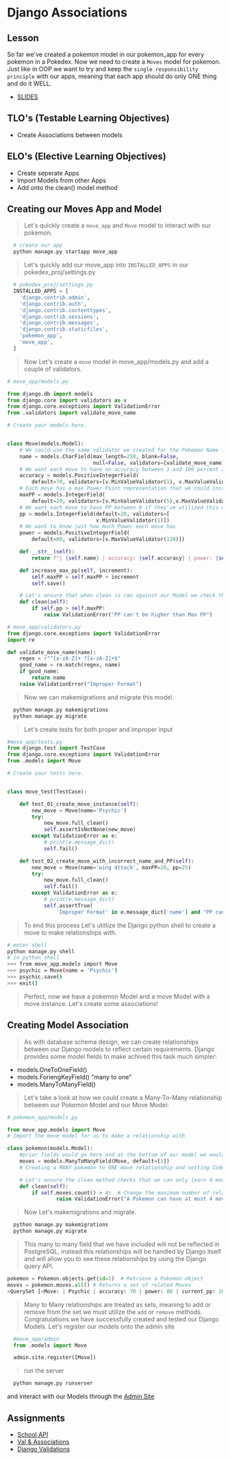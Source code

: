 # Django Associations

## Lesson

So far we've created a pokemon model in our pokemon_app for every pokemon in a Pokedex. Now we need to create a `Moves` model for pokemon. Just like in OOP we want to try and keep the `single responsibility principle` with our apps, meaning that each app should do only ONE thing and do it WELL.

- [SLIDES](https://docs.google.com/presentation/d/1IpSMwwmqcfuw-mhQWXjCM0W6hDJML_OnnIgeMA_P9jk/edit?usp=sharing)

## TLO's (Testable Learning Objectives)

- Create Associations between models

## ELO's (Elective Learning Objectives)

- Create seperate Apps
- Import Models from other Apps
- Add onto the clean() model method

## Creating our Moves App and Model

> Let's quickly create a `move_app` and `Move` model to interact with our pokemon.

```bash
  # create our app
  python manage.py startapp move_app
```

> Let's quickly add our move_app into `INSTALLED_APPS` in our pokedex_proj/settings.py

```python
  # pokedex_proj/settings.py
  INSTALLED_APPS = [
    'django.contrib.admin',
    'django.contrib.auth',
    'django.contrib.contenttypes',
    'django.contrib.sessions',
    'django.contrib.messages',
    'django.contrib.staticfiles',
    'pokemon_app',
    'move_app',
  ]
```

> Now Let's create a `move` model in move_app/models.py and add a couple of validators.

```python
# move_app/models.py

from django.db import models
from django.core import validators as v
from django.core.exceptions import ValidationError
from .validators import validate_move_name

# Create your models here.


class Move(models.Model):
    # We could use the same validator we created for the Pokemon Name for our Moves Name
    name = models.CharField(max_length=250, blank=False,
                            null=False, validators=[validate_move_name])
    # We want each move to have an accuracy between 1 and 100 percent and we will give it a default of 70%
    accuracy = models.PositiveIntegerField(
        default=70, validators=[v.MinValueValidator(1), v.MaxValueValidator(100)])
    # Each move has a max Power Point representation that we could increase with special items
    maxPP = models.IntegerField(
        default=20, validators=[v.MinValueValidator(5),v.MaxValueValidator(30)])
    # We want each move to have PP between 0 if they've utilized this move too much and 30 depending on it's max capability
    pp = models.IntegerField(default=20, validators=[
                             v.MinValueValidator(1)])
    # We want to know just how much Power each move has
    power = models.PositiveIntegerField(
        default=80, validators=[v.MaxValueValidator(120)])

    def __str__(self):
        return f"| {self.name} | accuracy: {self.accuracy} | power: {self.power} | current_pp: {self.pp}/{self.maxPP} |"

    def increase_max_pp(self, increment):
        self.maxPP = self.maxPP + increment
        self.save()

    # Let's ensure that when clean is ran against our Model we check that PP is not greater than Max PP
    def clean(self):
        if self.pp > self.maxPP:
            raise ValidationError("PP can't be higher than Max PP")

# move_app/validators.py
from django.core.exceptions import ValidationError
import re

def validate_move_name(name):
    regex = r"^[a-zA-Z]+ ?[a-zA-Z]+$"
    good_name = re.match(regex, name)
    if good_name:
        return name
    raise ValidationError("Improper Format")
```

> Now we can makemigrations and migrate this model.

```bash
  python manage.py makemigrations
  python manage.py migrate
```

> Let's create tests for both proper and improper input

```python
#move_app/tests.py
from django.test import TestCase
from django.core.exceptions import ValidationError
from .models import Move

# Create your tests here.


class move_test(TestCase):

    def test_01_create_move_instance(self):
        new_move = Move(name='Psychic')
        try:
            new_move.full_clean()
            self.assertIsNotNone(new_move)
        except ValidationError as e:
            # print(e.message_dict)
            self.fail()

    def test_02_create_move_with_incorrect_name_and_PP(self):
        new_move = Move(name='wing 4ttack', maxPP=20, pp=25)
        try:
            new_move.full_clean()
            self.fail()
        except ValidationError as e:
            # print(e.message_dict)
            self.assertTrue(
                'Improper Format' in e.message_dict['name'] and "PP can't be higher than Max PP" in e.message_dict['__all__'])
```

> To end this process Let's utitlize the Django python shell to create a move to make relationships with.

```bash
# enter shell
python manage.py shell
# in python shell
>>> from move_app.models import Move
>>> psychic = Move(name = 'Psychic')
>>> psychic.save()
>>> exit()
```

> Perfect, now we have a pokemon Model and a move Model with a move instance. Let's create some associations!

## Creating Model Association

> As with database schema design, we can create relationships between our Django models to reflect certain requirements. Django provides some model fields to make achived this task much simpler:

- models.OneToOneField()
- models.ForiengKeyField() "many to one"
- models.ManyToManyField()

> Let's take a look at how we could create a Many-To-Many relationship between our Pokemon Model and our Move Model:

```python
# pokemon_app/models.py

from move_app.models import Move
# Import the move model for us to make a relationship with

class pokemon(models.Model):
    #prior fields would go here and at the bottom of our model we would add any and all associations
    moves = models.ManyToManyField(Move, default=[1])
    # Creating a MANY pokemon to ONE move relationship and setting Code Platoon as the default value

    # Let's ensure the clean method checks that we can only learn 4 moves
    def clean(self):
        if self.moves.count() > 4:  # Change the maximum number of relationships as needed
                raise ValidationError("A Pokemon can have at most 4 moves.")
```

> Now Let's makemigrations and migrate.

```bash
  python manage.py makemigrations
  python manage.py migrate
```

> This many to many field that we have included will not be reflected in PostgreSQL, instead this relationships will be handled by Django itself and will allow you to see these relationships by using the Django query API.

```python
pokemon = Pokemon.objects.get(id=1)  # Retrieve a Pokemon object
moves = pokemon.moves.all() # Returns a set of related Moves
<QuerySet [<Move: | Psychic | accuracy: 70 | power: 80 | current_pp: 20/20 |>]>
```

> Many to Many relationships are treated as sets, meaning to add or remove from the set we must utilize the `add` or `remove` methods.
> Congratulations we have successfully  created and tested our Django Models. Let's register our models onto the admin site

```python
  #move_app/admin
  from .models import Move

  admin.site.register([Move])
```

> run the server

```bash
  python manage.py runserver
```

and interact with our Models through the [Admin Site](http://localhost:800/admin)

## Assignments

- [School API](https://classroom.github.com/a/vP_DvvOV)
- [Val & Associations](https://classroom.github.com/a/2PKC68Kh)
- [Django Validations](https://classroom.github.com/a/Q1OvS1Ws)
